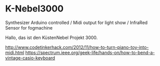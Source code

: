 # K-Nebel3000
Synthesizer Arduino controlled / Midi output for light show / InfraRed Sensor for fogmachine

Hallo, 
das ist den KüstenNebel Projekt 3000. 

http://www.codetinkerhack.com/2012/11/how-to-turn-piano-toy-into-midi.html
https://spectrum.ieee.org/geek-life/hands-on/how-to-bend-a-vintage-casio-keyboard
